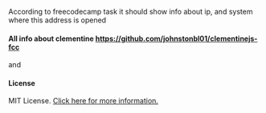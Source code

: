 According to freecodecamp task it should show info about ip, and system where this address is opened

#### All info about clementine https://github.com/johnstonbl01/clementinejs-fcc 
and 
#### License
MIT License. [Click here for more information.](LICENSE.md)
